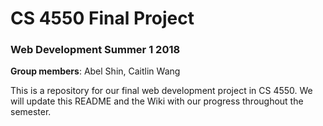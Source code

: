 # CS 4550 Final Project
### Web Development Summer 1 2018

**Group members**: Abel Shin, Caitlin Wang

This is a repository for our final web development project in CS 4550. We will update this README and the Wiki with our progress throughout the semester. 
